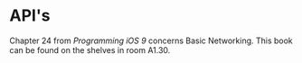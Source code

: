 # API's

Chapter 24 from *Programming iOS 9* concerns Basic Networking. This book can be found on the shelves in room A1.30.

